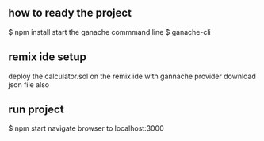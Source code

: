 ## how to ready the project

$ npm install
start the ganache commmand line
$ ganache-cli

## remix ide setup

deploy the calculator.sol on the remix ide with gannache provider 
download json file also 

## run project
$ npm start
navigate browser to localhost:3000

